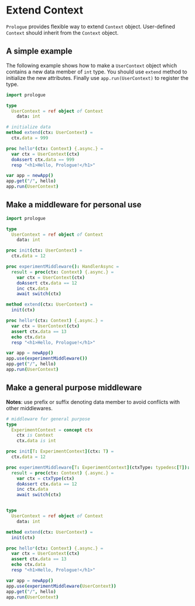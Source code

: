 # Extend Context

`Prologue` provides flexible way to extend `Context` object. User-defined `Context` should inherit from the `Context` object.

## A simple example

The following example shows how to make a `UserContext` object which contains
a new data member of `int` type. You should use `extend` method to initialize
the new attributes. Finally use `app.run(UserContext)` to register the type.

```nim
import prologue

type
  UserContext = ref object of Context
    data: int

# initialize data
method extend(ctx: UserContext) =
  ctx.data = 999

proc hello*(ctx: Context) {.async.} =
  var ctx = UserContext(ctx)
  doAssert ctx.data == 999
  resp "<h1>Hello, Prologue!</h1>"

var app = newApp()
app.get("/", hello)
app.run(UserContext)
```

## Make a middleware for personal use

```nim
import prologue

type
  UserContext = ref object of Context
    data: int

proc init(ctx: UserContext) =
  ctx.data = 12

proc experimentMiddleware(): HandlerAsync =
  result = proc(ctx: Context) {.async.} =
    var ctx = UserContext(ctx)
    doAssert ctx.data == 12
    inc ctx.data
    await switch(ctx)

method extend(ctx: UserContext) =
  init(ctx)

proc hello*(ctx: Context) {.async.} =
  var ctx = UserContext(ctx)
  assert ctx.data == 13
  echo ctx.data
  resp "<h1>Hello, Prologue!</h1>"

var app = newApp()
app.use(experimentMiddleware())
app.get("/", hello)
app.run(UserContext)
```

## Make a general purpose middleware

**Notes**: use prefix or suffix denoting data member to avoid conflicts with other middlewares.

```nim
# middleware for general purpose
type
  ExperimentContext = concept ctx
    ctx is Context
    ctx.data is int

proc init[T: ExperimentContext](ctx: T) =
  ctx.data = 12

proc experimentMiddleware[T: ExperimentContext](ctxType: typedesc[T]): HandlerAsync =
  result = proc(ctx: Context) {.async.} =
    var ctx = ctxType(ctx)
    doAssert ctx.data == 12
    inc ctx.data
    await switch(ctx)


type
  UserContext = ref object of Context
    data: int

method extend(ctx: UserContext) =
  init(ctx)

proc hello*(ctx: Context) {.async.} =
  var ctx = UserContext(ctx)
  assert ctx.data == 13
  echo ctx.data
  resp "<h1>Hello, Prologue!</h1>"

var app = newApp()
app.use(experimentMiddleware(UserContext))
app.get("/", hello)
app.run(UserContext)
```
